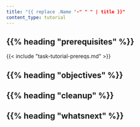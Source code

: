 ```yaml
---
title: "{{ replace .Name "-" " " | title }}"
content_type: tutorial
---
```


<!-- overview -->

## {{% heading "prerequisites" %}}

{{< include "task-tutorial-prereqs.md" >}}

## {{% heading "objectives" %}}

<!-- lessoncontent -->

## {{% heading "cleanup" %}}

<!-- Optional section; add links to information related to this topic. -->
## {{% heading "whatsnext" %}}
